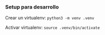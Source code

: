 ### Setup para desarrollo
Crear un virtualenv: `python3 -m venv .venv`

Activar virtualenv: `source .venv/bin/activate`
